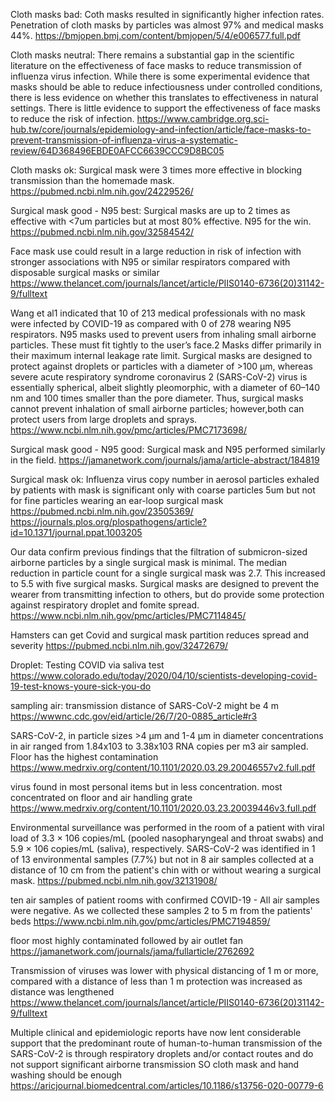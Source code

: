 Cloth masks bad:
Coth masks resulted in significantly higher infection rates. Penetration of cloth masks by particles was almost 97% 
and medical masks 44%.
https://bmjopen.bmj.com/content/bmjopen/5/4/e006577.full.pdf

Cloth masks neutral:
There remains a substantial gap in the scientific literature on the 
effectiveness of face masks to reduce transmission of influenza virus 
infection. While there is some experimental evidence that masks
should be able to reduce infectiousness under controlled conditions, 
there is less evidence on whether this translates to effectiveness 
in natural settings. There is little evidence to support the effectiveness of
face masks to reduce the risk of infection.
https://www.cambridge.org.sci-hub.tw/core/journals/epidemiology-and-infection/article/face-masks-to-prevent-transmission-of-influenza-virus-a-systematic-review/64D368496EBDE0AFCC6639CCC9D8BC05

Cloth masks ok:
Surgical mask were 3 times more effective in blocking transmission than the 
homemade mask.
https://pubmed.ncbi.nlm.nih.gov/24229526/

Surgical mask good - N95 best:
Surgical masks are up to 2 times as effective with <7um particles but at most
80% effective. N95 for the win.
https://pubmed.ncbi.nlm.nih.gov/32584542/

Face mask use could result in a large reduction in risk of infection with stronger associations with N95 or similar respirators compared with disposable surgical masks or similar
https://www.thelancet.com/journals/lancet/article/PIIS0140-6736(20)31142-9/fulltext

Wang et al1 indicated that 10 of 213 medical professionals with no mask were infected by COVID-19 as compared with 0 of 278 wearing N95 respirators.
N95 masks used to prevent users from inhaling small airborne particles. These must fit tightly to the user’s face.2 Masks differ primarily in their maximum internal leakage rate limit. Surgical masks are designed to protect against droplets or particles with a diameter of >100 μm, whereas severe acute respiratory syndrome coronavirus 2 (SARS-CoV-2) virus is essentially spherical, albeit slightly pleomorphic, with a diameter of 60–140 nm and 100 times smaller than the pore diameter. Thus, surgical masks cannot prevent inhalation of small airborne particles; however,both can protect users from large droplets and sprays.
https://www.ncbi.nlm.nih.gov/pmc/articles/PMC7173698/


Surgical mask good - N95 good:
Surgical mask and N95 performed similarly in the field.
https://jamanetwork.com/journals/jama/article-abstract/184819

Surgical mask ok:
Influenza virus copy number in aerosol particles exhaled by patients with
mask is significant only with coarse particles 5um but not for fine 
particles wearing an ear-loop surgical mask
https://pubmed.ncbi.nlm.nih.gov/23505369/
https://journals.plos.org/plospathogens/article?id=10.1371/journal.ppat.1003205

Our data confirm previous findings that the filtration of submicron-sized airborne particles by a single surgical mask is minimal. 
The median reduction in particle count for a single surgical mask was 2.7. This increased to 5.5 with five surgical masks.
Surgical masks are designed to prevent the wearer from transmitting infection to others, but do provide some protection against respiratory droplet and fomite spread.
https://www.ncbi.nlm.nih.gov/pmc/articles/PMC7114845/


Hamsters can get Covid and surgical mask partition reduces spread and severity
https://pubmed.ncbi.nlm.nih.gov/32472679/

Droplet:
Testing COVID via saliva test
https://www.colorado.edu/today/2020/04/10/scientists-developing-covid-19-test-knows-youre-sick-you-do


sampling air:
transmission distance of SARS-CoV-2 might be 4 m
https://wwwnc.cdc.gov/eid/article/26/7/20-0885_article#r3

SARS-CoV-2, in particle sizes >4 µm and 1-4 µm in diameter concentrations in air ranged from 1.84x103 to 3.38x103 RNA copies per m3 air sampled.
Floor has the highest contamination 
https://www.medrxiv.org/content/10.1101/2020.03.29.20046557v2.full.pdf

virus found in most personal items but in less concentration. most concentrated on floor and air handling grate
https://www.medrxiv.org/content/10.1101/2020.03.23.20039446v3.full.pdf

Environmental surveillance was performed in the room of a patient with viral load of 3.3 × 106 copies/mL (pooled nasopharyngeal and throat swabs) and 5.9 × 106 copies/mL (saliva), respectively. SARS-CoV-2 was identified in 1 of 13 environmental samples (7.7%) but not in 8 air samples collected at a distance of 10 cm from the patient's chin with or without wearing a surgical mask.
https://pubmed.ncbi.nlm.nih.gov/32131908/

ten air samples of patient rooms with confirmed COVID-19 - All air samples were negative. As we collected these samples 2 to 5 m from the patients' beds
https://www.ncbi.nlm.nih.gov/pmc/articles/PMC7194859/

floor most highly contaminated followed by air outlet fan
https://jamanetwork.com/journals/jama/fullarticle/2762692

Transmission of viruses was lower with physical distancing of 1 m or more, compared with a distance of less than 1 m
protection was increased as distance was lengthened
https://www.thelancet.com/journals/lancet/article/PIIS0140-6736(20)31142-9/fulltext

Multiple clinical and epidemiologic reports have now lent considerable support that the predominant route of human-to-human transmission of the SARS-CoV-2 is through respiratory droplets and/or contact routes and do not support significant airborne transmission SO cloth mask and hand washing should be enough
https://aricjournal.biomedcentral.com/articles/10.1186/s13756-020-00779-6


